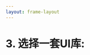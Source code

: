 ```yaml
---
layout: frame-layout
---
```


# 3. 选择一套UI库:

<RadioGroup>

<RadioCard href="/zh/guide/cross/uni-app.html#blank" label="Blank" icon="https://cdn.svgporn.com/logos/css-3.svg" />

</RadioGroup>